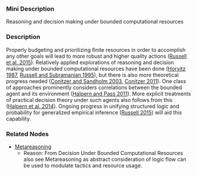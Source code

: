 ### Mini Description

Reasoning and decision making under bounded computational resources

### Description

Properly budgeting and prioritizing finite resources in order to accomplish any other goals will lead to more robust and higher quality actions ([Russell et al. 2015](http://futureoflife.org/data/documents/research_priorities.pdf)). Relatively applied explorations of reasoning and decision making under bounded computational resources have been done ([Horvitz 1987](ftp://131.107.65.22/pub/ejh/u87.pdf), [Russell and Subramanian 1995](https://www.jair.org/media/133/live-133-1446-jair.pdf)), but there is also more theoretical progress needed ([Conitzer and Sandholm 2003](https://www.cs.cmu.edu/~sandholm/complexity_of_metareasoning.ijcai03.pdf), [Conitzer 2011](https://mitpress.mit.edu/books/metareasoning)). One class of approaches prominently considers correlations between the bounded agent and its environment ([Halpern and Pass 2011](http://www.cs.cornell.edu/~rafael/papers/compdec.pdf)). More explicit treatments of practical decision theory under such agents also follows from this ([Halpern et al. 2014](http://www.cs.cornell.edu/home/halpern/papers/rbdec.pdf)). Ongoing progress in unifying structured logic and probability for generalized empirical inference ([Russell 2015](https://people.eecs.berkeley.edu/~russell/papers/cacm15-oupm.pdf)) will aid this capability.

### Related Nodes

- [Metareasoning](/Value_Alignment/Validation/Increasing_Contextual_Awareness/Endowing_Common_Sense/Metareasoning/Metareasoning.md)
	- Reason: From Decision Under Bounded Computational Resources also see Metareasoning as abstract consideration of logic flow can be used to modulate tactics and resource usage.

